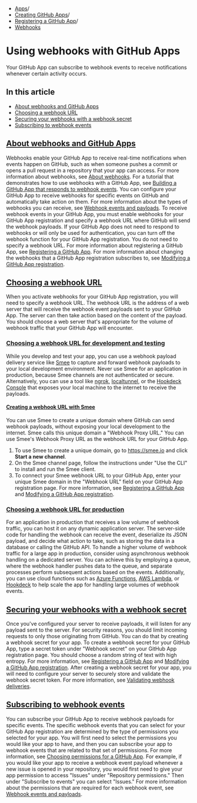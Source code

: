   * [Apps](https://docs.github.com/en/apps "Apps")/
  * [Creating GitHub Apps](https://docs.github.com/en/apps/creating-github-apps "Creating GitHub Apps")/
  * [Registering a GitHub App](https://docs.github.com/en/apps/creating-github-apps/registering-a-github-app "Registering a GitHub App")/
  * [Webhooks](https://docs.github.com/en/apps/creating-github-apps/registering-a-github-app/using-webhooks-with-github-apps "Webhooks")


# Using webhooks with GitHub Apps
Your GitHub App can subscribe to webhook events to receive notifications whenever certain activity occurs.
## In this article
  * [About webhooks and GitHub Apps](https://docs.github.com/en/apps/creating-github-apps/registering-a-github-app/using-webhooks-with-github-apps#about-webhooks-and-github-apps)
  * [Choosing a webhook URL](https://docs.github.com/en/apps/creating-github-apps/registering-a-github-app/using-webhooks-with-github-apps#choosing-a-webhook-url)
  * [Securing your webhooks with a webhook secret](https://docs.github.com/en/apps/creating-github-apps/registering-a-github-app/using-webhooks-with-github-apps#securing-your-webhooks-with-a-webhook-secret)
  * [Subscribing to webhook events](https://docs.github.com/en/apps/creating-github-apps/registering-a-github-app/using-webhooks-with-github-apps#subscribing-to-webhook-events)


## [About webhooks and GitHub Apps](https://docs.github.com/en/apps/creating-github-apps/registering-a-github-app/using-webhooks-with-github-apps#about-webhooks-and-github-apps)
Webhooks enable your GitHub App to receive real-time notifications when events happen on GitHub, such as when someone pushes a commit or opens a pull request in a repository that your app can access. For more information about webhooks, see [About webhooks](https://docs.github.com/en/webhooks-and-events/webhooks/about-webhooks). For a tutorial that demonstrates how to use webhooks with a GitHub App, see [Building a GitHub App that responds to webhook events](https://docs.github.com/en/apps/creating-github-apps/guides/building-a-github-app-that-responds-to-webhook-events).
You can configure your GitHub App to receive webhooks for specific events on GitHub and automatically take action on them. For more information about the types of webhooks you can receive, see [Webhook events and payloads](https://docs.github.com/en/webhooks-and-events/webhooks/webhook-events-and-payloads).
To receive webhook events in your GitHub App, you must enable webhooks for your GitHub App registration and specify a webhook URL where GitHub will send the webhook payloads.
If your GitHub App does not need to respond to webhooks or will only be used for authentication, you can turn off the webhook function for your GitHub App registration. You do not need to specify a webhook URL.
For more information about registering a GitHub App, see [Registering a GitHub App](https://docs.github.com/en/apps/creating-github-apps/setting-up-a-github-app/creating-a-github-app). For more information about changing the webhooks that a GitHub App registration subscribes to, see [Modifying a GitHub App registration](https://docs.github.com/en/apps/maintaining-github-apps/modifying-a-github-app).
## [Choosing a webhook URL](https://docs.github.com/en/apps/creating-github-apps/registering-a-github-app/using-webhooks-with-github-apps#choosing-a-webhook-url)
When you activate webhooks for your GitHub App registration, you will need to specify a webhook URL. The webhook URL is the address of a web server that will receive the webhook event payloads sent to your GitHub App. The server can then take action based on the content of the payload. You should choose a web server that's appropriate for the volume of webhook traffic that your GitHub App will encounter.
### [Choosing a webhook URL for development and testing](https://docs.github.com/en/apps/creating-github-apps/registering-a-github-app/using-webhooks-with-github-apps#choosing-a-webhook-url-for-development-and-testing)
While you develop and test your app, you can use a webhook payload delivery service like [Smee](https://smee.io/) to capture and forward webhook payloads to your local development environment. Never use Smee for an application in production, because Smee channels are not authenticated or secure. Alternatively, you can use a tool like [ngrok](https://ngrok.com/docs/guides/developer-preview/getting-started/), [localtunnel](https://localtunnel.github.io/www/), or the [Hookdeck Console](https://console.hookdeck.com?provider=github) that exposes your local machine to the internet to receive the payloads.
#### [Creating a webhook URL with Smee](https://docs.github.com/en/apps/creating-github-apps/registering-a-github-app/using-webhooks-with-github-apps#creating-a-webhook-url-with-smee)
You can use Smee to create a unique domain where GitHub can send webhook payloads, without exposing your local development to the internet. Smee calls this unique domain a "Webhook Proxy URL." You can use Smee's Webhook Proxy URL as the webhook URL for your GitHub App.
  1. To use Smee to create a unique domain, go to <https://smee.io> and click **Start a new channel**.
  2. On the Smee channel page, follow the instructions under "Use the CLI" to install and run the Smee client.
  3. To connect your Smee webhook URL to your GitHub App, enter your unique Smee domain in the "Webhook URL" field on your GitHub App registration page. For more information, see [Registering a GitHub App](https://docs.github.com/en/apps/creating-github-apps/setting-up-a-github-app/creating-a-github-app) and [Modifying a GitHub App registration](https://docs.github.com/en/apps/maintaining-github-apps/modifying-a-github-app).


### [Choosing a webhook URL for production](https://docs.github.com/en/apps/creating-github-apps/registering-a-github-app/using-webhooks-with-github-apps#choosing-a-webhook-url-for-production)
For an application in production that receives a low volume of webhook traffic, you can host it on any dynamic application server. The server-side code for handling the webhook can receive the event, deserialize its JSON payload, and decide what action to take, such as storing the data in a database or calling the GitHub API.
To handle a higher volume of webhook traffic for a large app in production, consider using asynchronous webhook handling on a dedicated server. You can achieve this by employing a queue, where the webhook handler pushes data to the queue, and separate processes perform subsequent actions based on the events. Additionally, you can use cloud functions such as [Azure Functions](https://azure.microsoft.com/en-us/products/functions/), [AWS Lambda](https://aws.amazon.com/lambda/), or [Hookdeck](https://hookdeck.com) to help scale the app for handling large volumes of webhook events.
## [Securing your webhooks with a webhook secret](https://docs.github.com/en/apps/creating-github-apps/registering-a-github-app/using-webhooks-with-github-apps#securing-your-webhooks-with-a-webhook-secret)
Once you've configured your server to receive payloads, it will listen for any payload sent to the server. For security reasons, you should limit incoming requests to only those originating from GitHub. You can do that by creating a webhook secret for your app.
To create a webhook secret for your GitHub App, type a secret token under "Webhook secret" on your GitHub App registration page. You should choose a random string of text with high entropy. For more information, see [Registering a GitHub App](https://docs.github.com/en/apps/creating-github-apps/setting-up-a-github-app/creating-a-github-app) and [Modifying a GitHub App registration](https://docs.github.com/en/apps/maintaining-github-apps/modifying-a-github-app).
After creating a webhook secret for your app, you will need to configure your server to securely store and validate the webhook secret token. For more information, see [Validating webhook deliveries](https://docs.github.com/en/webhooks-and-events/webhooks/securing-your-webhooks).
## [Subscribing to webhook events](https://docs.github.com/en/apps/creating-github-apps/registering-a-github-app/using-webhooks-with-github-apps#subscribing-to-webhook-events)
You can subscribe your GitHub App to receive webhook payloads for specific events. The specific webhook events that you can select for your GitHub App registration are determined by the type of permissions you selected for your app. You will first need to select the permissions you would like your app to have, and then you can subscribe your app to webhook events that are related to that set of permissions. For more information, see [Choosing permissions for a GitHub App](https://docs.github.com/en/apps/creating-github-apps/setting-up-a-github-app/choosing-permissions-for-a-github-app).
For example, if you would like your app to receive a webhook event payload whenever a new issue is opened in your repository, you would first need to give your app permission to access "Issues" under "Repository permissions." Then under "Subscribe to events" you can select "Issues."
For more information about the permissions that are required for each webhook event, see [Webhook events and payloads](https://docs.github.com/en/webhooks-and-events/webhooks/webhook-events-and-payloads).
